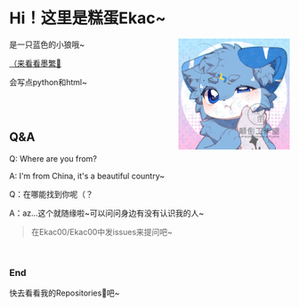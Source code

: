 <!--欸！为什么要来看源码呢（歪头）-->

# Hi！这里是糕蛋Ekac~

<img src="https://github.com/Ekac00/.github/blob/main/1.png?raw=ture" width = "200" height = "200" alt="这是瑞洋~" align=right />

是一只蓝色的小狼哦~

[（来看看墨繁👀](https://github.com/mofan0423)

会写点python和html~

<br><br>
## Q&A
Q: Where are you from?

A: I'm from China, it's a beautiful country~

Q：在哪能找到你呢（？

A：az...这个就随缘啦\~可以问问身边有没有认识我的人~

>在Ekac00/Ekac00中发issues来提问吧~

<br>

### End
快去看看我的Repositories📕吧~

